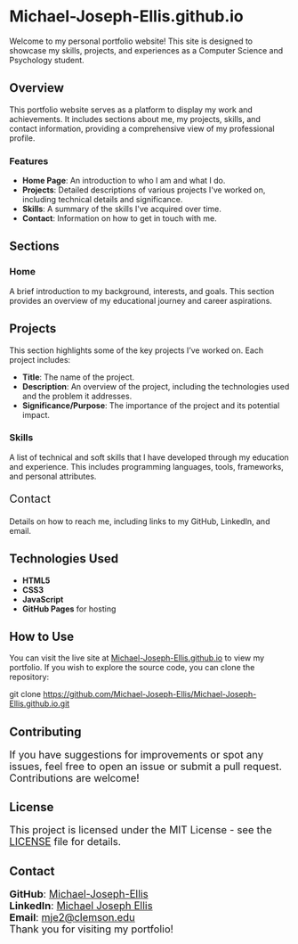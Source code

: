 # Michael-Joseph-Ellis.github.io

Welcome to my personal portfolio website! This site is designed to showcase my skills, projects, and experiences as a Computer Science and Psychology student.

## Overview

This portfolio website serves as a platform to display my work and achievements. It includes sections about me, my projects, skills, and contact information, providing a comprehensive view of my professional profile.

### Features

- **Home Page**: An introduction to who I am and what I do.
- **Projects**: Detailed descriptions of various projects I've worked on, including technical details and significance.
- **Skills**: A summary of the skills I've acquired over time.
- **Contact**: Information on how to get in touch with me.

## Sections

### Home

A brief introduction to my background, interests, and goals. This section provides an overview of my educational journey and career aspirations.

<h2>Projects</h2>

This section highlights some of the key projects I’ve worked on. Each project includes:

- **Title**: The name of the project.
- **Description**: An overview of the project, including the technologies used and the problem it addresses.
- **Significance/Purpose**: The importance of the project and its potential impact.

<h3>Skills</h3>

A list of technical and soft skills that I have developed through my education and experience. This includes programming languages, tools, frameworks, and personal attributes.

<p style="font-size:20px;">Contact</p>

Details on how to reach me, including links to my GitHub, LinkedIn, and email.

## Technologies Used

- **HTML5**
- **CSS3**
- **JavaScript**
- **GitHub Pages** for hosting

## How to Use

You can visit the live site at [Michael-Joseph-Ellis.github.io](https://Michael-Joseph-Ellis.github.io) to view my portfolio. If you wish to explore the source code, you can clone the repository:

git clone https://github.com/Michael-Joseph-Ellis/Michael-Joseph-Ellis.github.io.git


## Contributing

<p style="font-size:18px;">
If you have suggestions for improvements or spot any issues, feel free to open an issue or submit a pull request. Contributions are welcome!
</p>

## License

<p style="font-size:18px;">
This project is licensed under the MIT License - see the <a href="LICENSE">LICENSE</a> file for details.
</p>

## Contact

<p style="font-size:18px;">
<b>GitHub</b>: <a href="https://github.com/Michael-Joseph-Ellis">Michael-Joseph-Ellis</a><br>
<b>LinkedIn</b>: <a href="https://www.linkedin.com/in/michael-joseph-ellis-56b47130a/">Michael Joseph Ellis</a><br>
<b>Email</b>: <a href="mailto:mje2@clemson.edu">mje2@clemson.edu</a><br>
Thank you for visiting my portfolio!
</p>
